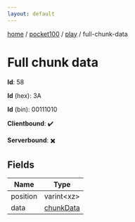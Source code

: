 ```yaml
---
layout: default
---
```


[home](/)  /  [pocket100](/protocol/pocket100)  /  [play](/protocol/pocket100/play)  /  full-chunk-data

# Full chunk data

**Id**: 58

**Id** (hex): 3A

**Id** (bin): 00111010

**Clientbound**: ✔️

**Serverbound**: ✖️

## Fields

Name | Type
---|---
position | varint&lt;xz&gt;
data | [chunkData](/protocol/pocket100/types/chunk-data)

